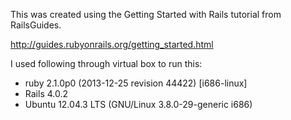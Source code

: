 This was created using the Getting Started with Rails tutorial from RailsGuides.

http://guides.rubyonrails.org/getting_started.html

I used following through virtual box to run this:
 - ruby 2.1.0p0 (2013-12-25 revision 44422) [i686-linux]
 - Rails 4.0.2
 - Ubuntu 12.04.3 LTS (GNU/Linux 3.8.0-29-generic i686)